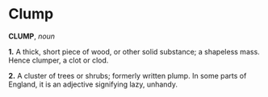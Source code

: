 # Clump

**CLUMP**, _noun_

**1.** A thick, short piece of wood, or other solid substance; a shapeless mass. Hence clumper, a clot or clod.

**2.** A cluster of trees or shrubs; formerly written plump. In some parts of England, it is an adjective signifying lazy, unhandy.